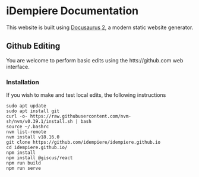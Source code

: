 # iDempiere Documentation 

This website is built using [Docusaurus 2](https://docusaurus.io/), a modern static website generator.

## Github Editing

You are welcome to perform basic edits using the htts://github.com web interface.

### Installation

If you wish to make and test local edits, the following instructions

```
sudo apt update
sudo apt install git
curl -o- https://raw.githubusercontent.com/nvm-sh/nvm/v0.39.1/install.sh | bash
source ~/.bashrc
nvm list-remote
nvm install v18.16.0
git clone https://github.com/idempiere/idempiere.github.io
cd idempiere.github.io/
npm install
npm install @giscus/react
npm run build
npm run serve
```
